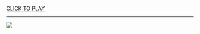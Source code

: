 
<a href="https://premium76.site?title=unblocked_games_tower_defense_3&ref=13M">CLICK TO PLAY</a></h3>
<hr>

<a href="https://premium76.site?title=unblocked_games_tower_defense_3&ref=13M"><img src="https://clearcache.store/games.png"></a>


